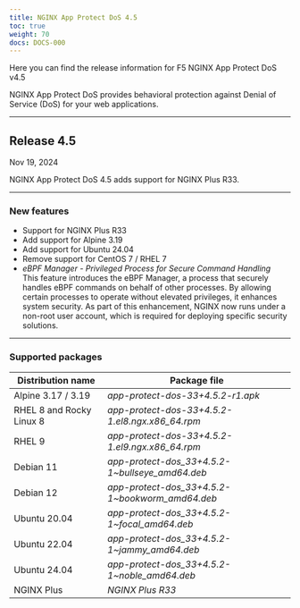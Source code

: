 ```yaml
---
title: NGINX App Protect DoS 4.5
toc: true
weight: 70
docs: DOCS-000
---
```


Here you can find the release information for F5 NGINX App Protect DoS v4.5  

NGINX App Protect DoS provides behavioral protection against Denial of Service (DoS) for your web applications.

---

## Release 4.5

Nov 19, 2024

NGINX App Protect DoS 4.5 adds support for NGINX Plus R33.

---

### New features

- Support for NGINX Plus R33
- Add support for Alpine 3.19
- Add support for Ubuntu 24.04
- Remove support for CentOS 7 / RHEL 7 
- *eBPF Manager - Privileged Process for Secure Command Handling*  
This feature introduces the eBPF Manager, a process that securely handles eBPF commands on behalf of other processes. By allowing certain processes to operate without elevated privileges, it enhances system security. As part of this enhancement, NGINX now runs under a non-root user account, which is required for deploying specific security solutions.

---

### Supported packages

| Distribution name        | Package file                                     |
|--------------------------|--------------------------------------------------|
| Alpine 3.17 / 3.19       | _app-protect-dos-33+4.5.2-r1.apk_                |
| RHEL 8 and Rocky Linux 8 | _app-protect-dos-33+4.5.2-1.el8.ngx.x86_64.rpm_  |
| RHEL 9                   | _app-protect-dos-33+4.5.2-1.el9.ngx.x86_64.rpm_  |
| Debian 11                | _app-protect-dos_33+4.5.2-1\~bullseye_amd64.deb_ |
| Debian 12                | _app-protect-dos_33+4.5.2-1\~bookworm_amd64.deb_ |
| Ubuntu 20.04             | _app-protect-dos_33+4.5.2-1\~focal_amd64.deb_    |
| Ubuntu 22.04             | _app-protect-dos_33+4.5.2-1\~jammy_amd64.deb_    |
| Ubuntu 24.04             | _app-protect-dos_33+4.5.2-1\~noble_amd64.deb_    |
| NGINX Plus               | _NGINX Plus R33_                                 |
